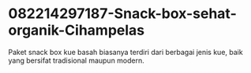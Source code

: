 # 082214297187-Snack-box-sehat-organik-Cihampelas
Paket snack box kue basah biasanya terdiri dari berbagai jenis kue, baik yang bersifat tradisional maupun modern.
